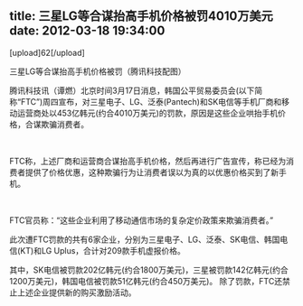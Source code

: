 title: 三星LG等合谋抬高手机价格被罚4010万美元
date: 2012-03-18 19:34:00
---

<p>
	[upload]62[/upload]
</p>
<p>
	三星LG等合谋抬高手机价格被罚（腾讯科技配图）
</p>
<p>
	腾讯科技讯（谭燃）北京时间3月17日消息，韩国公平贸易委员会(以下简称“FTC”)周四宣布，对三星电子、LG、泛泰(Pantech)和SK电信等手机厂商和移动运营商处以453亿韩元(约合4010万美元)的罚款，原因是这些企业哄抬手机价格，合谋欺骗消费者。
</p>
<p>
	<br />
</p>
<p>
	FTC称，上述厂商和运营商合谋抬高手机价格，然后再进行广告宣传，称已经为消费者提供了价格优惠，这种欺骗行为让消费者误以为真的以优惠价格买到了新手机。
</p>
<p>
	<br />
</p>
<p>
	FTC官员称：“这些企业利用了移动通信市场的复杂定价政策来欺骗消费者。”
</p>
<p>
	此次遭FTC罚款的共有6家企业，分别为三星电子、LG、泛泰、SK电信、韩国电信(KT)和LG&nbsp;Uplus，合计对209款手机虚报价格。
</p>
<p>
	其中，SK电信被罚款202亿韩元(约合1800万美元)，三星被罚款142亿韩元(约合1200万美元)，韩国电信被罚款51亿韩元(约合450万美元)。&nbsp;除了罚款，FTC还禁止上述企业提供新的购买激励活动。
</p>